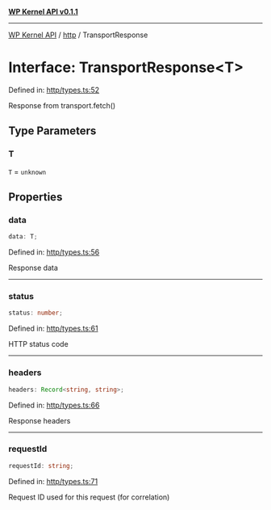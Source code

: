[**WP Kernel API v0.1.1**](../../README.md)

---

[WP Kernel API](../../README.md) / [http](../README.md) / TransportResponse

# Interface: TransportResponse\<T\>

Defined in: [http/types.ts:52](https://github.com/theGeekist/wp-kernel/blob/main/packages/kernel/src/http/types.ts#L52)

Response from transport.fetch()

## Type Parameters

### T

`T` = `unknown`

## Properties

### data

```ts
data: T;
```

Defined in: [http/types.ts:56](https://github.com/theGeekist/wp-kernel/blob/main/packages/kernel/src/http/types.ts#L56)

Response data

---

### status

```ts
status: number;
```

Defined in: [http/types.ts:61](https://github.com/theGeekist/wp-kernel/blob/main/packages/kernel/src/http/types.ts#L61)

HTTP status code

---

### headers

```ts
headers: Record<string, string>;
```

Defined in: [http/types.ts:66](https://github.com/theGeekist/wp-kernel/blob/main/packages/kernel/src/http/types.ts#L66)

Response headers

---

### requestId

```ts
requestId: string;
```

Defined in: [http/types.ts:71](https://github.com/theGeekist/wp-kernel/blob/main/packages/kernel/src/http/types.ts#L71)

Request ID used for this request (for correlation)
